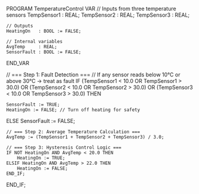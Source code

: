 PROGRAM TemperatureControl
VAR
    // Inputs from three temperature sensors
    TempSensor1 : REAL;
    TempSensor2 : REAL;
    TempSensor3 : REAL;

    // Outputs
    HeatingOn   : BOOL := FALSE;

    // Internal variables
    AvgTemp     : REAL;
    SensorFault : BOOL := FALSE;
END_VAR

// === Step 1: Fault Detection ===
// If any sensor reads below 10°C or above 30°C → treat as fault
IF (TempSensor1 < 10.0 OR TempSensor1 > 30.0) OR
   (TempSensor2 < 10.0 OR TempSensor2 > 30.0) OR
   (TempSensor3 < 10.0 OR TempSensor3 > 30.0) THEN

    SensorFault := TRUE;
    HeatingOn := FALSE; // Turn off heating for safety

ELSE
    SensorFault := FALSE;

    // === Step 2: Average Temperature Calculation ===
    AvgTemp := (TempSensor1 + TempSensor2 + TempSensor3) / 3.0;

    // === Step 3: Hysteresis Control Logic ===
    IF NOT HeatingOn AND AvgTemp < 20.0 THEN
        HeatingOn := TRUE;
    ELSIF HeatingOn AND AvgTemp > 22.0 THEN
        HeatingOn := FALSE;
    END_IF;
END_IF;
